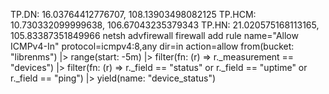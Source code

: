 TP.DN: 16.03764412776707, 108.13903498082125
TP.HCM: 10.730332099999638, 106.67043235379343
TP.HN: 21.020575168113165, 105.83387351849966
netsh advfirewall firewall add rule name="Allow ICMPv4-In" protocol=icmpv4:8,any dir=in action=allow
from(bucket: "librenms")
  |> range(start: -5m)
  |> filter(fn: (r) => r._measurement == "devices")
  |> filter(fn: (r) => r._field == "status" or r._field == "uptime" or r._field == "ping")
  |> yield(name: "device_status")

